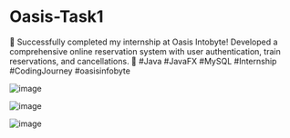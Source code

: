 # Oasis-Task1

🚀 Successfully completed my internship at Oasis Intobyte! Developed a comprehensive online reservation system with user authentication, train reservations, and cancellations. 🎉 #Java #JavaFX #MySQL #Internship #CodingJourney #oasisinfobyte

![image](https://github.com/shruti-875/Oasis-Task1/assets/107703680/2d39c673-d639-48b3-9fb1-3137e83de859)

![image](https://github.com/shruti-875/Oasis-Task1/assets/107703680/c552e5f7-43f6-4365-b370-4f8a7df22b7b)

![image](https://github.com/shruti-875/Oasis-Task1/assets/107703680/86716384-34c0-4d5d-b5ab-10639da4ebe3)
